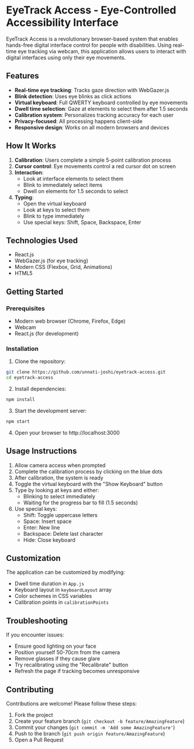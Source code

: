 # EyeTrack Access - Eye-Controlled Accessibility Interface
EyeTrack Access is a revolutionary browser-based system that enables hands-free digital interface control for people with disabilities. Using real-time eye tracking via webcam, this application allows users to interact with digital interfaces using only their eye movements.


## Features
- **Real-time eye tracking**: Tracks gaze direction with WebGazer.js
- **Blink detection**: Uses eye blinks as click actions
- **Virtual keyboard**: Full QWERTY keyboard controlled by eye movements
- **Dwell time selection**: Gaze at elements to select them after 1.5 seconds
- **Calibration system**: Personalizes tracking accuracy for each user
- **Privacy-focused**: All processing happens client-side
- **Responsive design**: Works on all modern browsers and devices

  
## How It Works
1. **Calibration**: Users complete a simple 5-point calibration process
2. **Cursor control**: Eye movements control a red cursor dot on screen
3. **Interaction**:
   - Look at interface elements to select them
   - Blink to immediately select items
   - Dwell on elements for 1.5 seconds to select
4. **Typing**:
   - Open the virtual keyboard
   - Look at keys to select them
   - Blink to type immediately
   - Use special keys: Shift, Space, Backspace, Enter
  
     
## Technologies Used
- React.js
- WebGazer.js (for eye tracking)
- Modern CSS (Flexbox, Grid, Animations)
- HTML5

  
## Getting Started
### Prerequisites
- Modern web browser (Chrome, Firefox, Edge)
- Webcam
- React.js (for development)
  
### Installation
1. Clone the repository:
```bash
git clone https://github.com/unnati-joshi/eyetrack-access.git
cd eyetrack-access
```
2. Install dependencies:
```bash
npm install
```
3. Start the development server:
```bash
npm start
```
4. Open your browser to http://localhost:3000

   
## Usage Instructions
1. Allow camera access when prompted
2. Complete the calibration process by clicking on the blue dots
3. After calibration, the system is ready
4. Toggle the virtual keyboard with the "Show Keyboard" button
5. Type by looking at keys and either:
   - Blinking to select immediately
   - Waiting for the progress bar to fill (1.5 seconds)
6. Use special keys:
   - Shift: Toggle uppercase letters
   - Space: Insert space
   - Enter: New line
   - Backspace: Delete last character
   - Hide: Close keyboard
  
     
## Customization
The application can be customized by modifying:
- Dwell time duration in `App.js`
- Keyboard layout in `keyboardLayout` array
- Color schemes in CSS variables
- Calibration points in `calibrationPoints`

  
## Troubleshooting
If you encounter issues:
- Ensure good lighting on your face
- Position yourself 50-70cm from the camera
- Remove glasses if they cause glare
- Try recalibrating using the "Recalibrate" button
- Refresh the page if tracking becomes unresponsive

  
## Contributing
Contributions are welcome! Please follow these steps:
1. Fork the project
2. Create your feature branch (`git checkout -b feature/AmazingFeature`)
3. Commit your changes (`git commit -m 'Add some AmazingFeature'`)
4. Push to the branch (`git push origin feature/AmazingFeature`)
5. Open a Pull Request
